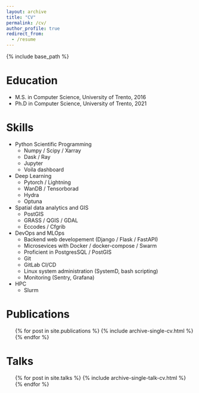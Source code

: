 ```yaml
---
layout: archive
title: "CV"
permalink: /cv/
author_profile: true
redirect_from:
  - /resume
---
```


{% include base_path %}

Education
======
* M.S. in Computer Science, University of Trento, 2016
* Ph.D in Computer Science, University of Trento, 2021

<!---
Work experience
======
* Summer 2015: Research Assistant
  * Github University
  * Duties included: Tagging issues
  * Supervisor: Professor Git

* Fall 2015: Research Assistant
  * Github University
  * Duties included: Merging pull requests
  * Supervisor: Professor Hub
-->
  
Skills
======
* Python Scientific Programming
  * Numpy / Scipy / Xarray
  * Dask / Ray
  * Jupyter
  * Voila dashboard
* Deep Learning
  * Pytorch / Lightning
  * WanDB / Tensorborad
  * Hydra
  * Optuna
* Spatial data analytics and GIS
  * PostGIS
  * GRASS / QGIS / GDAL
  * Eccodes / Cfgrib
* DevOps and MLOps
  * Backend web developement (Django / Flask / FastAPI)
  * Microsevices with Docker / docker-compose / Swarm
  * Proficient in PostgresSQL / PostGIS 
  * Git
  * GitLab CI/CD
  * Linux system administration (SystemD, bash scripting)
  * Monitoring (Sentry, Grafana)
* HPC
  * Slurm

Publications
======
  <ul>{% for post in site.publications %}
    {% include archive-single-cv.html %}
  {% endfor %}</ul>
  
Talks
======
  <ul>{% for post in site.talks %}
    {% include archive-single-talk-cv.html %}
  {% endfor %}</ul>
  
<!-- Teaching
======
  <ul>{% for post in site.teaching %}
    {% include archive-single-cv.html %}
  {% endfor %}</ul>
  
Service and leadership
======
* Currently signed in to 43 different slack teams -->
